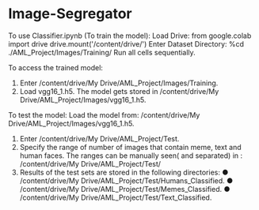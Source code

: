 # Image-Segregator
To use Classifier.ipynb (To train the model):
Load Drive:
from google.colab import drive
drive.mount('/content/drive/')
Enter Dataset Directory:
%cd ./AML_Project/Images/Training/
Run all cells sequentially.

To access the trained model:
1.	Enter /content/drive/My Drive/AML_Project/Images/Training.
2.	Load vgg16_1.h5. The model gets stored in /content/drive/My Drive/AML_Project/Images/vgg16_1.h5.

To test the model:
Load the model from: /content/drive/My Drive/AML_Project/Images/vgg16_1.h5.
1.	Enter /content/drive/My Drive/AML_Project/Test.
2.	Specify the range of number of images that contain meme, text and human faces. The ranges can be manually seen( and separated) in :
/content/drive/My Drive/AML_Project/Test/
3.	Results of the test sets are stored in the following directories:
●	/content/drive/My Drive/AML_Project/Test/Humans_Classified.
●	/content/drive/My Drive/AML_Project/Test/Memes_Classified.
●	/content/drive/My Drive/AML_Project/Test/Text_Classified.





